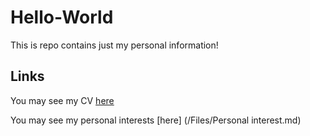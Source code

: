 # Hello-World
This is repo contains just my personal information!


## Links

You may see my CV [here](Files/CV.md)

You may see my personal interests [here] (/Files/Personal interest.md)
